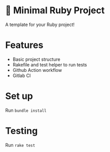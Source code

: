 # 🌈 Minimal Ruby Project

A template for your Ruby project!

# Features

* Basic project structure 
* Rakefile and test helper to run tests
* Github Action workflow 
* Gitlab CI

# Set up

Run `bundle install`

# Testing

Run `rake test` 
